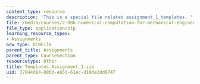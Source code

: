 ```yaml
---
content_type: resource
description: 'This is a special file related assignment_1_templates. '
file: /media/courses/2-086-numerical-computation-for-mechanical-engineers-fall-2014/37044d8408bde65d61ecd19de3dd6747_Templates_Assignment_1.zip
file_type: application/zip
learning_resource_types:
- Assignments
ocw_type: OCWFile
parent_title: Assignments
parent_type: CourseSection
resourcetype: Other
title: Templates_Assignment_1.zip
uid: 37044d84-08bd-e65d-61ec-d19de3dd6747
---
```

